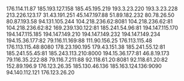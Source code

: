 176.114.11.87
185.193.127.158
185.45.195.219
193.3.23.220
193.3.23.228
213.226.123.17
31.43.191.251
45.147.197.88
51.89.182.232
80.78.26.50
80.87.193.58
94.131.105.244
104.218.236.62:8081
104.218.236.62:81
104.218.236.62:82
169.239.130.122:81
185.241.54.96:81
194.147.115.170
194.147.115.185
194.147.149.210
194.147.149.232
194.147.149.234
194.15.36.177:82
79.116.11.169:88
111.90.156.25
176.113.115.48
176.113.115.48:8080
178.23.190.195
179.43.151.38
185.241.55.12:81
185.241.55.45:81
185.243.113.210:8000
194.15.36.177:81
46.8.19.173
79.116.35.222:88
79.116.7.211:88
92.118.61.20:8081
92.118.61.20:82
152.89.196.9
176.123.26.35
185.130.46.136
185.163.124.136:9090
94.140.112.121
176.123.26.20

